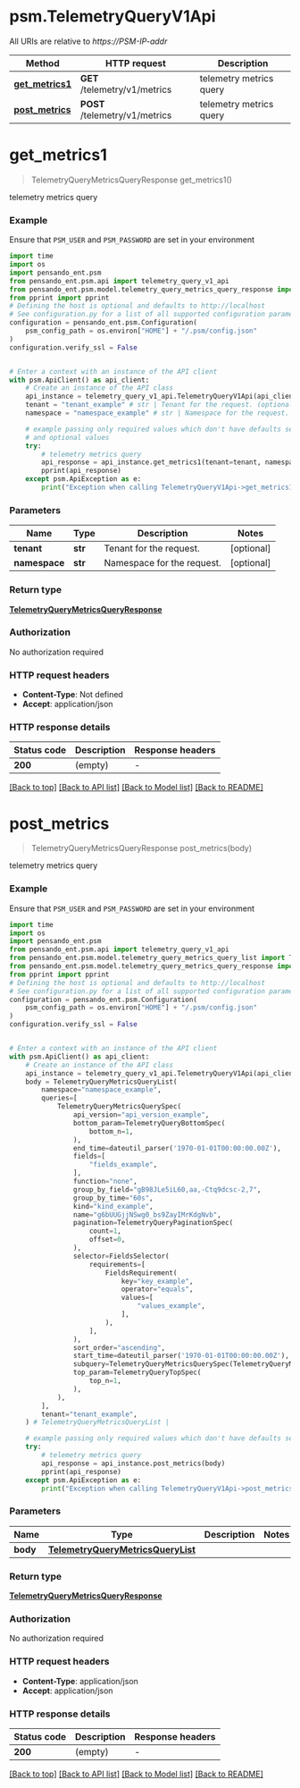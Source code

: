 # psm.TelemetryQueryV1Api

All URIs are relative to *https://PSM-IP-addr*

Method | HTTP request | Description
------------- | ------------- | -------------
[**get_metrics1**](TelemetryQueryV1Api.md#get_metrics1) | **GET** /telemetry/v1/metrics | telemetry metrics query
[**post_metrics**](TelemetryQueryV1Api.md#post_metrics) | **POST** /telemetry/v1/metrics | telemetry metrics query


# **get_metrics1**
> TelemetryQueryMetricsQueryResponse get_metrics1()

telemetry metrics query

### Example

Ensure that `PSM_USER` and `PSM_PASSWORD` are set in your environment

```python
import time
import os
import pensando_ent.psm
from pensando_ent.psm.api import telemetry_query_v1_api
from pensando_ent.psm.model.telemetry_query_metrics_query_response import TelemetryQueryMetricsQueryResponse
from pprint import pprint
# Defining the host is optional and defaults to http://localhost
# See configuration.py for a list of all supported configuration parameters.
configuration = pensando_ent.psm.Configuration(
    psm_config_path = os.environ["HOME"] + "/.psm/config.json"
)
configuration.verify_ssl = False


# Enter a context with an instance of the API client
with psm.ApiClient() as api_client:
    # Create an instance of the API class
    api_instance = telemetry_query_v1_api.TelemetryQueryV1Api(api_client)
    tenant = "tenant_example" # str | Tenant for the request. (optional)
    namespace = "namespace_example" # str | Namespace for the request. (optional)

    # example passing only required values which don't have defaults set
    # and optional values
    try:
        # telemetry metrics query
        api_response = api_instance.get_metrics1(tenant=tenant, namespace=namespace)
        pprint(api_response)
    except psm.ApiException as e:
        print("Exception when calling TelemetryQueryV1Api->get_metrics1: %s\n" % e)
```

### Parameters

Name | Type | Description  | Notes
------------- | ------------- | ------------- | -------------
 **tenant** | **str**| Tenant for the request. | [optional]
 **namespace** | **str**| Namespace for the request. | [optional]

### Return type

[**TelemetryQueryMetricsQueryResponse**](TelemetryQueryMetricsQueryResponse.md)

### Authorization

No authorization required

### HTTP request headers

 - **Content-Type**: Not defined
 - **Accept**: application/json

### HTTP response details
| Status code | Description | Response headers |
|-------------|-------------|------------------|
**200** | (empty) |  -  |

[[Back to top]](#) [[Back to API list]](../README.md#documentation-for-api-endpoints) [[Back to Model list]](../README.md#documentation-for-models) [[Back to README]](../README.md)

# **post_metrics**
> TelemetryQueryMetricsQueryResponse post_metrics(body)

telemetry metrics query

### Example

Ensure that `PSM_USER` and `PSM_PASSWORD` are set in your environment

```python
import time
import os
import pensando_ent.psm
from pensando_ent.psm.api import telemetry_query_v1_api
from pensando_ent.psm.model.telemetry_query_metrics_query_list import TelemetryQueryMetricsQueryList
from pensando_ent.psm.model.telemetry_query_metrics_query_response import TelemetryQueryMetricsQueryResponse
from pprint import pprint
# Defining the host is optional and defaults to http://localhost
# See configuration.py for a list of all supported configuration parameters.
configuration = pensando_ent.psm.Configuration(
    psm_config_path = os.environ["HOME"] + "/.psm/config.json"
)
configuration.verify_ssl = False


# Enter a context with an instance of the API client
with psm.ApiClient() as api_client:
    # Create an instance of the API class
    api_instance = telemetry_query_v1_api.TelemetryQueryV1Api(api_client)
    body = TelemetryQueryMetricsQueryList(
        namespace="namespace_example",
        queries=[
            TelemetryQueryMetricsQuerySpec(
                api_version="api_version_example",
                bottom_param=TelemetryQueryBottomSpec(
                    bottom_n=1,
                ),
                end_time=dateutil_parser('1970-01-01T00:00:00.00Z'),
                fields=[
                    "fields_example",
                ],
                function="none",
                group_by_field="gB98JLe5iL60,aa,-Ctq9dcsc-2,7",
                group_by_time="60s",
                kind="kind_example",
                name="g6bUUGjjNSwg0_bs9ZayIMrKdgNvb",
                pagination=TelemetryQueryPaginationSpec(
                    count=1,
                    offset=0,
                ),
                selector=FieldsSelector(
                    requirements=[
                        FieldsRequirement(
                            key="key_example",
                            operator="equals",
                            values=[
                                "values_example",
                            ],
                        ),
                    ],
                ),
                sort_order="ascending",
                start_time=dateutil_parser('1970-01-01T00:00:00.00Z'),
                subquery=TelemetryQueryMetricsQuerySpec(TelemetryQueryMetricsQuerySpec),
                top_param=TelemetryQueryTopSpec(
                    top_n=1,
                ),
            ),
        ],
        tenant="tenant_example",
    ) # TelemetryQueryMetricsQueryList | 

    # example passing only required values which don't have defaults set
    try:
        # telemetry metrics query
        api_response = api_instance.post_metrics(body)
        pprint(api_response)
    except psm.ApiException as e:
        print("Exception when calling TelemetryQueryV1Api->post_metrics: %s\n" % e)
```

### Parameters

Name | Type | Description  | Notes
------------- | ------------- | ------------- | -------------
 **body** | [**TelemetryQueryMetricsQueryList**](TelemetryQueryMetricsQueryList.md)|  |

### Return type

[**TelemetryQueryMetricsQueryResponse**](TelemetryQueryMetricsQueryResponse.md)

### Authorization

No authorization required

### HTTP request headers

 - **Content-Type**: application/json
 - **Accept**: application/json

### HTTP response details
| Status code | Description | Response headers |
|-------------|-------------|------------------|
**200** | (empty) |  -  |

[[Back to top]](#) [[Back to API list]](../README.md#documentation-for-api-endpoints) [[Back to Model list]](../README.md#documentation-for-models) [[Back to README]](../README.md)

